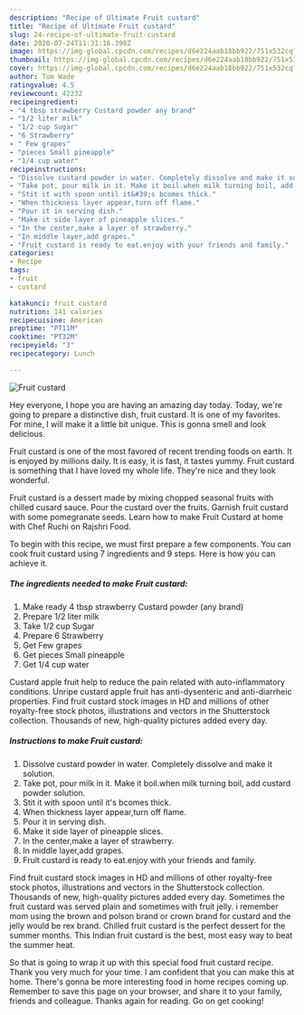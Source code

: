 ```yaml
---
description: "Recipe of Ultimate Fruit custard"
title: "Recipe of Ultimate Fruit custard"
slug: 24-recipe-of-ultimate-fruit-custard
date: 2020-07-24T11:31:16.390Z
image: https://img-global.cpcdn.com/recipes/d6e224aab18bb922/751x532cq70/fruit-custard-recipe-main-photo.jpg
thumbnail: https://img-global.cpcdn.com/recipes/d6e224aab18bb922/751x532cq70/fruit-custard-recipe-main-photo.jpg
cover: https://img-global.cpcdn.com/recipes/d6e224aab18bb922/751x532cq70/fruit-custard-recipe-main-photo.jpg
author: Tom Wade
ratingvalue: 4.5
reviewcount: 42232
recipeingredient:
- "4 tbsp strawberry Custard powder any brand"
- "1/2 liter milk"
- "1/2 cup Sugar"
- "6 Strawberry"
- " Few grapes"
- "pieces Small pineapple"
- "1/4 cup water"
recipeinstructions:
- "Dissolve custard powder in water. Completely dissolve and make it solution."
- "Take pot, pour milk in it. Make it boil.when milk turning boil, add custard powder solution."
- "Stit it with spoon until it&#39;s bcomes thick."
- "When thickness layer appear,turn off flame."
- "Pour it in serving dish."
- "Make it side layer of pineapple slices."
- "In the center,make a layer of strawberry."
- "In middle layer,add grapes."
- "Fruit custard is ready to eat.enjoy with your friends and family."
categories:
- Recipe
tags:
- fruit
- custard

katakunci: fruit custard 
nutrition: 141 calories
recipecuisine: American
preptime: "PT11M"
cooktime: "PT32M"
recipeyield: "3"
recipecategory: Lunch

---
```



![Fruit custard](https://img-global.cpcdn.com/recipes/d6e224aab18bb922/751x532cq70/fruit-custard-recipe-main-photo.jpg)

Hey everyone, I hope you are having an amazing day today. Today, we're going to prepare a distinctive dish, fruit custard. It is one of my favorites. For mine, I will make it a little bit unique. This is gonna smell and look delicious.

Fruit custard is one of the most favored of recent trending foods on earth. It is enjoyed by millions daily. It is easy, it is fast, it tastes yummy. Fruit custard is something that I have loved my whole life. They're nice and they look wonderful.

Fruit custard is a dessert made by mixing chopped seasonal fruits with chilled cusard sauce. Pour the custard over the fruits. Garnish fruit custard with some pomegranate seeds. Learn how to make Fruit Custard at home with Chef Ruchi on Rajshri Food.


To begin with this recipe, we must first prepare a few components. You can cook fruit custard using 7 ingredients and 9 steps. Here is how you can achieve it.

<!--inarticleads1-->

##### The ingredients needed to make Fruit custard:

1. Make ready 4 tbsp strawberry Custard powder (any brand)
1. Prepare 1/2 liter milk
1. Take 1/2 cup Sugar
1. Prepare 6 Strawberry
1. Get  Few grapes
1. Get pieces Small pineapple
1. Get 1/4 cup water


Custard apple fruit help to reduce the pain related with auto-inflammatory conditions. Unripe custard apple fruit has anti-dysenteric and anti-diarrheic properties. Find fruit custard stock images in HD and millions of other royalty-free stock photos, illustrations and vectors in the Shutterstock collection. Thousands of new, high-quality pictures added every day. 

<!--inarticleads2-->

##### Instructions to make Fruit custard:

1. Dissolve custard powder in water. Completely dissolve and make it solution.
1. Take pot, pour milk in it. Make it boil.when milk turning boil, add custard powder solution.
1. Stit it with spoon until it&#39;s bcomes thick.
1. When thickness layer appear,turn off flame.
1. Pour it in serving dish.
1. Make it side layer of pineapple slices.
1. In the center,make a layer of strawberry.
1. In middle layer,add grapes.
1. Fruit custard is ready to eat.enjoy with your friends and family.


Find fruit custard stock images in HD and millions of other royalty-free stock photos, illustrations and vectors in the Shutterstock collection. Thousands of new, high-quality pictures added every day. Sometimes the fruit custard was served plain and sometimes with fruit jelly. i remember mom using the brown and polson brand or crown brand for custard and the jelly would be rex brand. Chilled fruit custard is the perfect dessert for the summer months. This Indian fruit custard is the best, most easy way to beat the summer heat. 

So that is going to wrap it up with this special food fruit custard recipe. Thank you very much for your time. I am confident that you can make this at home. There's gonna be more interesting food in home recipes coming up. Remember to save this page on your browser, and share it to your family, friends and colleague. Thanks again for reading. Go on get cooking!
